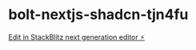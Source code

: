 # bolt-nextjs-shadcn-tjn4fu

[Edit in StackBlitz next generation editor ⚡️](https://stackblitz.com/~/github.com/ChiaXinLiang/bolt-nextjs-shadcn-tjn4fu)